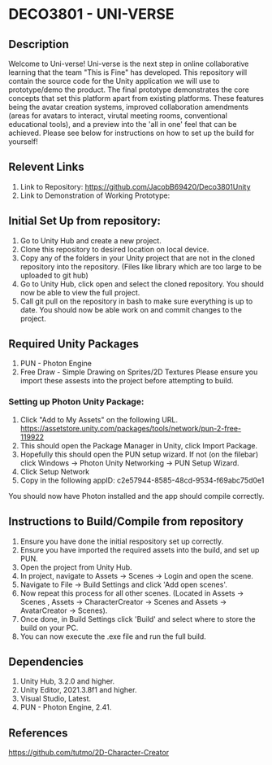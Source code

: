 # DECO3801 - UNI-VERSE
## Description
Welcome to Uni-verse! Uni-verse is the next step in online collaborative learning that the team "This is Fine" has developed. This repository will contain the source code for the Unity application we will use to prototype/demo the product. The final prototype demonstrates the core concepts that set this platform apart from existing platforms. These features being the avatar creation systems, improved collaboration amendments (areas for avatars to interact, virutal meeting rooms, conventional educational tools), and a preview into the 'all in one' feel that can be achieved. Please see below for instructions on how to set up the build for yourself!

## Relevent Links
1. Link to Repository: https://github.com/JacobB69420/Deco3801Unity
2. Link to Demonstration of Working Prototype:

## Initial Set Up from repository:
1. Go to Unity Hub and create a new project. 
2. Clone this repository to desired location on local device. 
3. Copy any of the folders in your Unity project that are not in the cloned repository into the repository. (Files like library which are too large to be uploaded to git hub)
4. Go to Unity Hub, click open and select the cloned repository. You should now be able to view the full project. 
5. Call git pull on the repository in bash to make sure everything is up to date. You should now be able work on and commit changes to the project. 
## Required Unity Packages
1. PUN - Photon Engine
2. Free Draw - Simple Drawing on Sprites/2D Textures
Please ensure you import these assests into the project before attempting to build.
### Setting up Photon Unity Package:
1. Click "Add to My Assets" on the following URL. https://assetstore.unity.com/packages/tools/network/pun-2-free-119922
2. This should open the Package Manager in Unity, click Import Package.
3. Hopefully this should open the PUN setup wizard. If not (on the filebar) click Windows -> Photon Unity Networking -> PUN Setup Wizard.
4. Click Setup Network
5. Copy in the following appID: c2e57944-8585-48cd-9534-f69abc75d0e1

You should now have Photon installed and the app should compile correctly.

## Instructions to Build/Compile from repository
1. Ensure you have done the initial respository set up correctly.
2. Ensure you have imported the required assets into the build, and set up PUN. 
3. Open the project from Unity Hub. 
4. In project, navigate to Assets -> Scenes -> Login and open the scene.
5. Navigate to File -> Build Settings and click 'Add open scenes'.
6. Now repeat this process for all other scenes. (Located in Assets -> Scenes , Assets -> CharacterCreator -> Scenes and Assets -> AvatarCreator -> Scenes).
7. Once done, in Build Settings click 'Build' and select where to store the build on your PC.
8. You can now execute the .exe file and run the full build. 

## Dependencies
1. Unity Hub, 3.2.0 and higher.
2. Unity Editor, 2021.3.8f1 and higher.
3. Visual Studio, Latest.
4. PUN - Photon Engine, 2.41.

## References
https://github.com/tutmo/2D-Character-Creator
